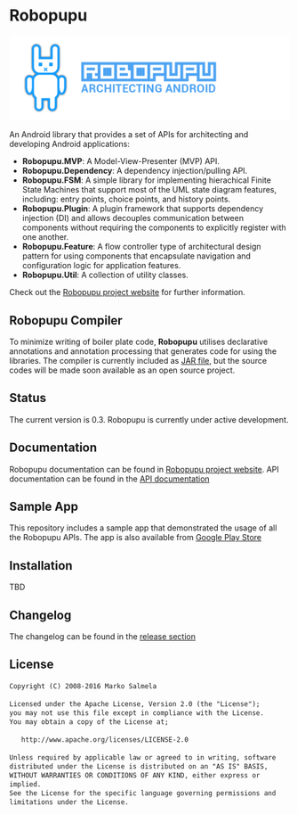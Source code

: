 # Robopupu

<img src="https://github.com/Fuusio/Robopupu/blob/master/images/robopupu_header_image.png" alt="robopupu mascot"/>

An Android library that provides a set of APIs for architecting and developing Android applications:

* **Robopupu.MVP**: A Model-View-Presenter (MVP) API.
* **Robopupu.Dependency**: A dependency injection/pulling API.
* **Robopupu.FSM**: A simple library for implementing hierachical Finite State Machines that support most of the UML state diagram features, including: entry points, choice points, and history points.
* **Robopupu.Plugin**: A plugin framework that supports dependency injection (DI) and allows decouples communication between components without requiring the components to explicitly register with one another.
* **Robopupu.Feature**: A flow controller type of architectural design pattern for using components that encapsulate navigation and configuration logic for application features.
* **Robopupu.Util**: A collection of utility classes.

Check out the [Robopupu project website](http://robopupu.com/) for further information.

## Robopupu Compiler
To minimize writing of boiler plate code, **Robopupu** utilises declarative annotations and annotation processing that generates code for using the libraries.
The compiler is currently included as [JAR file](https://github.com/Fuusio/Robopupu/blob/master/app/libs/robopupu-compiler.jar), but the source codes will be made soon
available as an open source project.

## Status
The current version is 0.3. Robopupu is currently under active development.

## Documentation
Robopupu documentation can be found in [Robopupu project website](http://robopupu.com/). API documentation can be found in the [API documentation](https://github.com/Fuusio/Robopupu/wiki/Documentation)

## Sample App
This repository includes a sample app that demonstrated the usage of all the Robopupu APIs. The app is also available from [Google Play Store](https://play.google.com/store/apps/details?id=com.robopupu)

## Installation

TBD

## Changelog
The changelog can be found in the [release section](https://github.com/Fuusio/Robopupu/releases)

## License
```
Copyright (C) 2008-2016 Marko Salmela

Licensed under the Apache License, Version 2.0 (the "License");
you may not use this file except in compliance with the License.
You may obtain a copy of the License at;

   http://www.apache.org/licenses/LICENSE-2.0

Unless required by applicable law or agreed to in writing, software
distributed under the License is distributed on an "AS IS" BASIS,
WITHOUT WARRANTIES OR CONDITIONS OF ANY KIND, either express or implied.
See the License for the specific language governing permissions and
limitations under the License.
```
